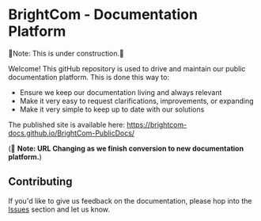 # BrightCom - Documentation Platform

🚧Note: This is under construction.🚧

Welcome!  This gitHub repository is used to drive and maintain our public documentation platform.  This is done this way to:
 - Ensure we keep our documentation living and always relevant
 - Make it very easy to request clarifications, improvements, or expanding
 - Make it very simple to keep up to date with our solutions

The published site is available here:  https://brightcom-docs.github.io/BrightCom-PublicDocs/

(🚧 __Note: URL Changing as we finish conversion to new documentation platform.__)

## Contributing

If you'd like to give us feedback on the documentation, please hop into the [Issues](https://github.com/BrightCom-Docs/BrightCom-PublicDocs/issues) section and let us know.

